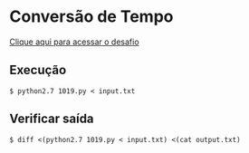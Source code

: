 # Conversão de Tempo
[Clique aqui para acessar o desafio](https://www.urionlinejudge.com.br/judge/pt/problems/view/1019)

## Execução
```
$ python2.7 1019.py < input.txt
```

## Verificar saída
```
$ diff <(python2.7 1019.py < input.txt) <(cat output.txt)
```